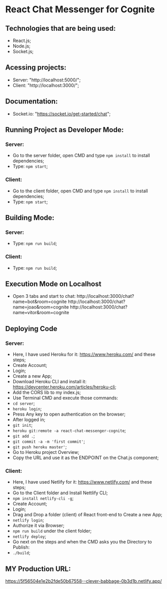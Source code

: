 # React Chat Messenger for Cognite
 
## Technologies that are being used:
- React.js;
- Node.js;
- Socket.js;

## Acessing projects:
- Server: "http://localhost:5000/";
- Client: "http://localhost:3000/";

## Documentation:
- Socket.io: "https://socket.io/get-started/chat";

## Running Project as Developer Mode:
### Server:
- Go to the server folder, open CMD and type `npm install` to install dependencies;
- Type: `npm start`;

### Client:
- Go to the client folder, open CMD and type `npm install` to install dependencies;
- Type: `npm start`;

## Building Mode:
### Server:
- Type: `npm run build`;

### Client:
- Type: `npm run build`;

## Execution Mode on Localhost
- Open 3 tabs and start to chat:
http://localhost:3000/chat?name=bot&room=cognite
http://localhost:3000/chat?name=joao&room=cognite
http://localhost:3000/chat?name=vitor&room=cognite

## Deploying Code
### Server:
- Here, I have used Heroku for it: https://www.heroku.com/ and these steps;
- Create Account;
- Login;
- Create a new App;
- Download Heroku CLI and install it: https://devcenter.heroku.com/articles/heroku-cli;
- Add the CORS lib to my index.js;
- Use Terminal CMD and execute those commands:
- `cd server`;
- `heroku login`;
- Press Any key to open authentication on the browser;
- After logged in;
- `git init`;
- `heroku git:remote -a react-chat-messenger-cognite`;
- `git add .`;
- `git commit -a -m 'first commit'`;
- `git push heroku master'`;
- Go to Heroku project Overview;
- Copy the URL and use it as the ENDPOINT on the Chat.js component;

### Client:
- Here, I have used Netlify for it: https://www.netlify.com/ and these steps;
- Go to the Client folder and Install Nettlify CLI;
- `npm install netlify-cli -g`;
- Create Account;
- Login;
- Drag and Drop a folder (client) of React front-end to Create a new App;
- `netlify login`;
- Authorize it via Browser;
- `npm run build` under the client folder;
- `netlify deploy`;
- Go next on the steps and when the CMD asks you the Directory to Publish:
- `./build`;

## MY Production URL:
https://5f56504e1e2b2fde50b67558--clever-babbage-0b3d1b.netlify.app/
